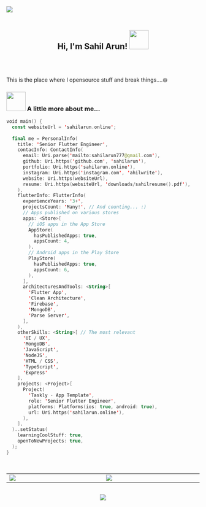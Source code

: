 <div align="center" class="head-me" style="display: flex; flex-flow: column wrap;">
	<img src="https://github-stats-alpha.vercel.app/api?username=sahilarun&cc=080808&tc=00ffb9&ic=fff&bc=0000">
	<br>
	<h2> Hi, I'm Sahil Arun! <img src="https://media.giphy.com/media/mGcNjsfWAjY5AEZNw6/giphy.gif" width="50"> </h2>
	<br><br>
</div>

This is the place where I opensource stuff and break things....`😅`

### <img src="https://media.giphy.com/media/VgCDAzcKvsR6OM0uWg/giphy.gif" width="50"> A little more about me...
```kotlin
void main() {
  const websiteUrl = 'sahilarun.online';
  
  final me = PersonalInfo(
    title: 'Senior Flutter Engineer',
    contacInfo: ContactInfo(
      email: Uri.parse('mailto:sahilarun777@gmail.com'),
      github: Uri.https('github.com', 'sahilarun'),
      portfolio: Uri.https('sahilarun.online'),
      instagram: Uri.https('instagram.com', 'ahilwrite'),
      website: Uri.https(websiteUrl),
      resume: Uri.https(websiteUrl, 'downloads/sahilresume().pdf'),
    ),
    flutterInfo: FlutterInfo(
      experienceYears: '3+',
      projectsCount: 'Many!', // And counting... :)
      // Apps published on various stores
      apps: <Store>[
        // iOS apps in the App Store
        AppStore(
          hasPublishedApps: true,
          appsCount: 4,
        ),
        // Android apps in the Play Store
        PlayStore(
          hasPublishedApps: true,
          appsCount: 6,
        ),
      ],
      architecturesAndTools: <String>[
        'Flutter App',
        'Clean Architecture',
        'Firebase',
        'MongoDB',
        'Parse Server',
      ],
    ),
    otherSkills: <String>[ // The most relevant
      'UI / UX',
      'MongoDB',
      'JavaScript',
      'NodeJS',
      'HTML / CSS',
      'TypeScript',
      'Express'
    ],
    projects: <Project>[
      Project(
        'Taskly - App Template',
        role: 'Senior Flutter Engineer',
        platforms: Platforms(ios: true, android: true),
        url: Uri.https('sahilarun.online'),
      ),
    ],
  )..setStatus(
    learningCoolStuff: true,
    openToNewProjects: true,
  );
}
```
<div align="center" class="todo" style="display: flex; flex-flow: column">
<br>
<table align="center">
	<tr>
		<td width="1200px">
        <img align="center" src="https://github-readme-streak-stats.herokuapp.com/?user=sahilarun&stroke=ffffff&background=1c1917&ring=3382ed&fire=3382ed&currStreakNum=ffffff&currStreakLabel=3382ed&sideNums=ffffff&sideLabels=ffffff&dates=ffffff&hide_border=true" draggable="false">
		</td>
		<td width="1200px">
        <img align="center" src="http://github-profile-summary-cards.vercel.app/api/cards/profile-details?username=sahilarun&theme=dark" draggable="false">
		</td>
	</tr>
</table>

<a href="http://www.github.com/sahilarun"><img src="http://github-profile-summary-cards.vercel.app/api/cards/repos-per-language?username=sahilarun&theme=dark" /></a>
</details>
